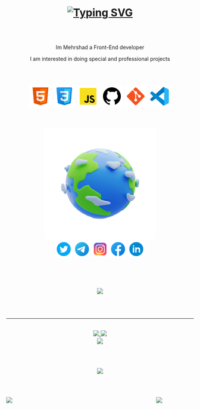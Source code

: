 <h1 align="center">
  <a href="https://git.io/typing-svg">
    <img src="https://readme-typing-svg.demolab.com?font=Fira+Code&weight=700&size=35&duration=4000&pause=100&color=F78500&center=true&vCenter=true&width=435&lines=Hi+there+;IM+HAPPY+TO+SEE+YOU" alt="Typing SVG" />
  </a>
</h1>
 
 <br><br>
<div align="center">
  <p>Im Mehrshad a Front-End developer</p>
  <p>I am interested in doing special and professional projects</p>
  <p></p>
</div>

<br><br>

<div align="center">
  <code><img height="60" src="https://github.com/Mehrshad-Z/Mehrshad-Z/blob/main/Pic-Gif/Tools-Lang/icons8-html-5.svg"></code>
  <code><img height="60" src="https://github.com/Mehrshad-Z/Mehrshad-Z/blob/main/Pic-Gif/Tools-Lang/icons8-css.svg"></code>
  <code><img height="60" src="https://github.com/Mehrshad-Z/Mehrshad-Z/blob/main/Pic-Gif/Tools-Lang/icons8-js.svg"></code>
  <code><img height="60" src="https://github.com/Mehrshad-Z/Mehrshad-Z/blob/main/Pic-Gif/Tools-Lang/icons8-github.svg"></code>
  <code><img height="60" src="https://github.com/Mehrshad-Z/Mehrshad-Z/blob/main/Pic-Gif/Tools-Lang/icons8-git.svg"></code>
  <code><img height="60" src="https://github.com/Mehrshad-Z/Mehrshad-Z/blob/main/Pic-Gif/Tools-Lang/icons8-visual-studio-code-2019.svg"></code>
</div>
<br><br><br>

<div align="center" class="earth"><img width="300px" src="https://github.com/Mehrshad-Test/Mehrshad-Test/blob/main/image.gif"></div>
<div align="center">
  <a href="https://twitter.com/Artoomic?t=_1JvftTP12RwWJ1CaKKMew&s=09" alt="twitter"><img  width="45"  src="https://github.com/Mehrshad-Z/Mehrshad-Z/blob/main/Pic-Gif/Social-Media/icons8-twitter-circled.svg"></img></a>
  <a href="https://t.me/EndOfrontend" alt="telegram"><img  width="45" src="https://github.com/Mehrshad-Z/Mehrshad-Z/blob/main/Pic-Gif/Social-Media/icons8-telegram.svg"></a>
  <a href="https://instagram.com/endofrontend?igshid=ZGUzMzM3NWJiOQ==" alt="instagram"><img  width="45" src="https://github.com/Mehrshad-Z/Mehrshad-Z/blob/main/Pic-Gif/Social-Media/icons8-instagram.svg"></a>
  <a href="https://www.facebook.com/EndoFrontend?mibextid=ZbWKwL" alt="facebook"><img  width="45" src="https://github.com/Mehrshad-Z/Mehrshad-Z/blob/main/Pic-Gif/Social-Media/icons8-facebook.svg"></a>
  <a href="https://www.linkedin.com/in/mehrshad-zarifian" alt="linkedin"><img  width="45" src="https://github.com/Mehrshad-Z/Mehrshad-Z/blob/main/Pic-Gif/Social-Media/icons8-linkedin-circled.svg"></a>
</div>

<br><br><br>

<div align="center"><img src="https://quotes-github-readme.vercel.app/api?type=vetical&theme=merko"></div>

<br><br>
<hr>
<br>

<div align=center>
  <a href="" title="">
    <img  width="390" src="https://github-readme-stats.vercel.app/api?username=Mehrshad-Z&theme=vision-friendly-dark&hide_border=true&background=FFFFFF00&include_all_commits=false&count_private=false" >
  </a>
  <a href="" title="">
    <img  width="390" src="https://github-readme-streak-stats.herokuapp.com/?user=Mehrshad-Z&theme=vision-friendly-dark&hide_border=true&background=FFFFFF00" >
  </a>
</div>

<div align=center>
  <a href="">
    <img width="325" align="center" src="https://github-readme-stats.vercel.app/api/top-langs/?username=Mehrshad-Z&theme=vision-friendly-dark&hide_border=true&include_all_commits=false&count_private=false&layout=compact&background=FFFFFF00" >
  </a>
</div>
 
  


<br><br>

<div align="center">
  <img align="center" src="https://github-profile-trophy.vercel.app/?username=Mehrshad-Z&theme=gruvbox&no-frame=true&no-bg=true&margin-w=4">
</div>

<br><br>

<div align="">
  <a href="https://www.coffeebede.com/mehrshad"><img width="200" class="img-fluid" src="https://coffeebede.ir/DashboardTemplateV2/app-assets/images/banner/default-yellow.svg"/></a>
  <a href="https://www.coffeebede.com/mehrshad"><img width="20%" align="right" src="https://visitcount.itsvg.in/api?id=Mehrshad-Z&icon=2&color=12"/></a>
</div>
